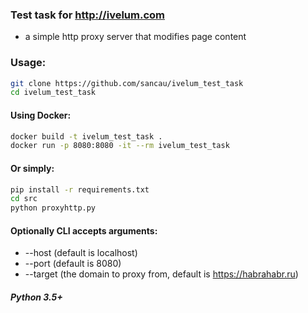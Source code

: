 ### Test task for http://ivelum.com
- a simple http proxy server that modifies page content
### Usage:
```bash
git clone https://github.com/sancau/ivelum_test_task
cd ivelum_test_task
```
#### Using Docker:
```bash
docker build -t ivelum_test_task .
docker run -p 8080:8080 -it --rm ivelum_test_task
```
#### Or simply:
```bash
pip install -r requirements.txt
cd src
python proxyhttp.py
```

#### Optionally CLI accepts arguments:
- --host (default is localhost) 
- --port (default is 8080) 
- --target (the domain to proxy from, default is https://habrahabr.ru)

##### Python 3.5+

